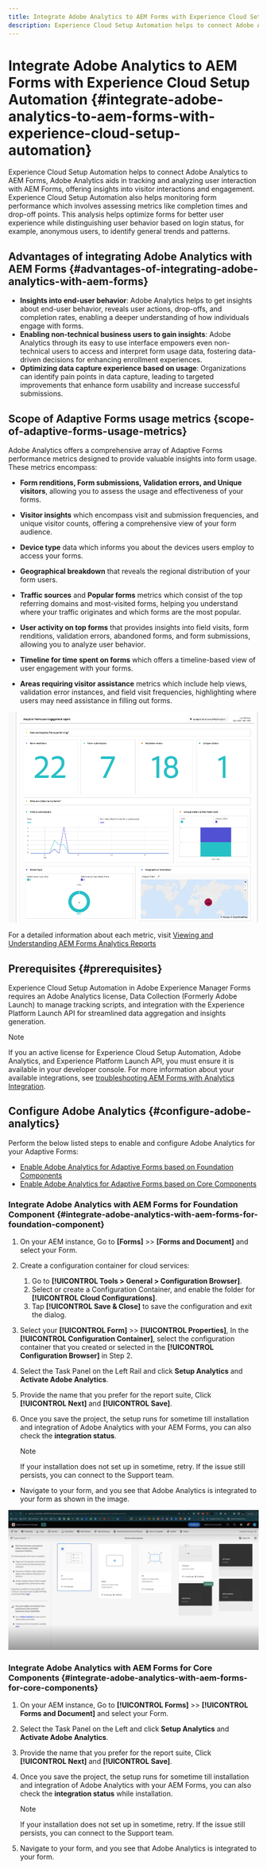 ```yaml
---
title: Integrate Adobe Analytics to AEM Forms with Experience Cloud Setup Automation
description: Experience Cloud Setup Automation helps to connect Adobe Analytics to AEM Forms. It helps in tracking and analyzing user interaction with AEM Forms, offering insights into visitor interactions and engagement.
---
```


# Integrate Adobe Analytics to AEM Forms with Experience Cloud Setup Automation {#integrate-adobe-analytics-to-aem-forms-with-experience-cloud-setup-automation}

Experience Cloud Setup Automation helps to connect Adobe Analytics to AEM Forms, Adobe Analytics aids in tracking and analyzing user interaction with AEM Forms, offering insights into visitor interactions and engagement. Experience Cloud Setup Automation also helps monitoring form performance which involves assessing metrics like completion times and drop-off points. This analysis helps optimize forms for better user experience while distinguishing user behavior based on login status, for example, anonymous users, to identify general trends and patterns.

## Advantages of integrating Adobe Analytics with AEM Forms {#advantages-of-integrating-adobe-analytics-with-aem-forms}

* **Insights into end-user behavior**: Adobe Analytics helps to get insights about end-user behavior,  reveals user actions, drop-offs, and completion rates, enabling a deeper understanding of how individuals engage with forms.
* **Enabling non-technical business users to gain insights**: Adobe Analytics through its easy to use interface empowers even non-technical users to access and interpret form usage data, fostering data-driven decisions for enhancing enrollment experiences.
* **Optimizing data capture experience based on usage**: Organizations can identify pain points in data capture, leading to targeted improvements that enhance form usability and increase successful submissions.

## Scope of Adaptive Forms usage metrics {scope-of-adaptive-forms-usage-metrics}

Adobe Analytics offers a comprehensive array of Adaptive Forms performance metrics designed to provide valuable insights into form usage. These metrics encompass:

* **Form renditions, Form submissions, Validation errors, and Unique visitors**, allowing you to assess the usage and effectiveness of your forms.

* **Visitor insights** which encompass visit and submission frequencies, and unique visitor counts, offering a comprehensive view of your form audience.

* **Device type** data which informs you about the devices users employ to access your forms.

* **Geographical breakdown** that reveals the regional distribution of your form users.

* **Traffic sources** and **Popular forms** metrics which consist of the top referring domains and most-visited forms, helping you understand where your traffic originates and which forms are the most popular.

* **User activity on top forms** that provides insights into field visits, form renditions, validation errors, abandoned forms, and form submissions, allowing you to analyze user behavior.

* **Timeline for time spent on forms** which offers a timeline-based view of user engagement with your forms.

* **Areas requiring visitor assistance** metrics which include help views, validation error instances, and field visit frequencies, highlighting where users may need assistance in filling out forms.

![Analytics Report](assets/analytics-report.png)


For a detailed information about each metric, visit [Viewing and Understanding AEM Forms Analytics Reports](https://experienceleague.adobe.com/docs/experience-manager-65/forms/integrate-aem-forms-with-experience-cloud-solutions/view-understand-aem-forms-analytics-reports.html)

## Prerequisites {#prerequisites}

Experience Cloud Setup Automation in Adobe Experience Manager Forms requires an Adobe Analytics license, Data Collection (Formerly Adobe Launch) to manage tracking scripts, and integration with the Experience Platform Launch API for streamlined data aggregation and insights generation.

<!-- 

When you have access to the above applications, you can visit the developer console and search your project with the program id and author id of your AEM instance, and ensure that you have Experience Cloud Setup Automation, Adobe Analytics, and Experience Platform Launch API are included in the corresponding AEM developer console as shown in the image below.

![Prerequiste Forms Analytics Integration](assets/analytics-aem.png)

-->

>[!NOTE]
> If you an active license for Experience Cloud Setup Automation, Adobe Analytics, and Experience Platform Launch API, you must ensure it is available in your developer console. For more information about your available integrations, see [troubleshooting AEM Forms with Analytics Integration]().

## Configure Adobe Analytics {#configure-adobe-analytics}

Perform the below listed steps to enable and configure Adobe Analytics for your Adaptive Forms:

* [Enable Adobe Analytics for Adaptive Forms based on Foundation Components](#integrate-adobe-analytics-with-aem-forms-for-foundation-component)
* [Enable Adobe Analytics for Adaptive Forms based on Core Components](#integrate-adobe-analytics-with-aem-forms-for-core-components)

### Integrate Adobe Analytics with AEM Forms for Foundation Component {#integrate-adobe-analytics-with-aem-forms-for-foundation-component}

1. On your AEM instance, Go to **[Forms]** >> **[Forms and Document]** and select your Form.
1. Create a configuration container for cloud services:
    1. Go to **[!UICONTROL Tools > General > Configuration Browser]**.
    1. Select or create a Configuration Container, and enable the folder for **[!UICONTROL Cloud Configurations]**.
    1. Tap **[!UICONTROL Save & Close]** to save the configuration and exit the dialog.
1. Select your **[!UICONTROL Form]** >> **[!UICONTROL Properties]**, In the **[!UICONTROL Configuration Container]**, select the configuration container that you created or selected in the **[!UICONTROL Configuration Browser]** in Step 2.
1. Select the Task Panel on the Left Rail and click **Setup Analytics** and **Activate Adobe Analytics**.
1. Provide the name that you prefer for the report suite, Click **[!UICONTROL Next]** and **[!UICONTROL Save]**.
1. Once you save the project, the setup runs for sometime till installation and integration of Adobe Analytics with your AEM Forms, you can also check the **integration status**.

    >[!NOTE] 
    >
    >If your installation does not set up in sometime, retry. If the issue still persists, you can connect to the Support team.

* Navigate to your form, and you see that Adobe Analytics is integrated to your form as shown in the image.

![Integrated AEM Analytics](assets/analytics-aem-integrated.png)

### Integrate Adobe Analytics with AEM Forms for Core Components {#integrate-adobe-analytics-with-aem-forms-for-core-components}

1. On your AEM instance, Go to **[!UICONTROL Forms]** >> **[!UICONTROL Forms and Document]** and select your Form.
1. Select the Task Panel on the Left and click **Setup Analytics** and **Activate Adobe Analytics**.
1. Provide the name that you prefer for the report suite, Click **[!UICONTROL Next]** and **[!UICONTROL Save]**.
1. Once you save the project, the setup runs for sometime till installation and integration of Adobe Analytics with your AEM Forms, you can also check the **integration status** while installation.

    >[!NOTE] 
    >
    >If your installation does not set up in sometime, retry. If the issue still persists, you can connect to the Support team.

1. Navigate to your form, and you see that Adobe Analytics is integrated to your form.
